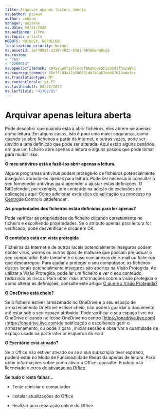 ```yaml
---
title: Arquivar apenas leitura aberta
ms.author: pebaum
author: pebaum
manager: mnirkhe
ms.date: 04/21/2020
ms.audience: ITPro
ms.topic: article
ROBOTS: NOINDEX, NOFOLLOW
localization_priority: Normal
ms.assetid: 39748581-d319-403c-8501-9b785e4a0ed8
ms.custom:
- "765"
- "2200014"
ms.openlocfilehash: c045188af15fcec0f868eb0e5b399bd1fb42a09a
ms.sourcegitcommit: 55eff703a17e500681d8fa6a87eb067019ade3cc
ms.translationtype: MT
ms.contentlocale: pt-PT
ms.lasthandoff: 04/22/2020
ms.locfileid: "43702785"
---
```

# <a name="file-open-read-only"></a>Arquivar apenas leitura aberta

Pode descobrir que quando está a abrir ficheiros, eles abrem-se apenas como leitura. Em alguns casos, isto é para uma maior segurança, como quando se abre ficheiros a partir da internet, e outras vezes, pode ser devido a uma definição que pode ser alterada. Aqui estão alguns cenários em que um ficheiro abre apenas a leitura e alguns passos que pode tomar para mudar isso.
  
 **O meu antivírus está a fazê-los abrir apenas a leitura.**
  
Alguns programas antivírus podem protegê-lo de ficheiros potencialmente inseguros abrindo-os apenas para leitura. Pode ser necessário consultar o seu fornecedor antivírus para aprender a ajustar estas definições. O BitDefender, por exemplo, tem conteúdo na adição de exclusões de aplicações aqui: [Como adicionar exclusões de aplicação ou processo no Centro](https://aka.ms/AA6098i)de Controlo bitdefender .
  
 **As propriedades dos ficheiros estão definidas para ler apenas?**
  
Pode verificar as propriedades do ficheiro clicando corretamente no ficheiro e escolhendo propriedades. Se o atributo apenas para leitura for verificado, pode desverificar e clicar em OK.
  
 **O conteúdo está em vista protegida**
  
Ficheiros da Internet e de outros locais potencialmente inseguros podem conter vírus, worms ou outros tipos de malware que possam prejudicar o seu computador. Este também é o caso com anexos de e-mail ou ficheiros que descarregou. Para ajudar a proteger o seu computador, os ficheiros destes locais potencialmente inseguros são abertos na Visão Protegida. Ao utilizar a Visão Protegida, pode ler um ficheiro e ver o seu conteúdo, reduzindo os riscos. Para obter mais informações sobre a visão protegida e como alterar as definições, consulte este artigo: [O que é a Visão Protegida?](https://support.office.com/article/d6f09ac7-e6b9-4495-8e43-2bbcdbcb6653)
  
 **O OneDrive está cheio?**
  
Se o ficheiro estiver armazenado no OneDrive e o seu espaço de armazenamento OneDrive estiver cheio, não poderá guardar o documento até estar sob o seu espaço atribuído. Pode verificar o seu espaço livre no OneDrive clicando no ícone OneDrive no centro [https://onedrive.live.com](https://onedrive.live.com)de notificação e escolhendo gerir o armazenamento, ou pode ir para , iniciar sessão e observar a quantidade de espaço usado na parte inferior esquerda do ecrã.
  
 **O Escritório está ativado?**
  
Se o Office não estiver ativado ou se a sua subscrição tiver expirado, poderá estar no Modo de Funcionalidade Reduzida apenas de leitura. Para obter informações sobre como ativar o Office, consulte: Produto não licenciado e erros de [ativação no Office](https://support.office.com/article/0d23d3c0-c19c-4b2f-9845-5344fedc4380).
  
 **Se tudo o resto falhar...**
  
- Tente reiniciar o computador
    
- Instalar atualizações do Office
    
- Realizar uma reparação online do Office
    

